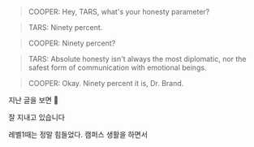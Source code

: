 
> COOPER: Hey, TARS, what's your honesty parameter?

> TARS: Ninety percent.

> COOPER: Ninety percent?

> TARS: Absolute honesty isn't always the most diplomatic, nor the safest form of communication with emotional beings.

> COOPER: Okay. Ninety percent it is, Dr. Brand.



지난 글을 보면 






잘 지내고 있습니다

레벨1때는 정말 힘들었다. 캠퍼스 생활을 하면서 


